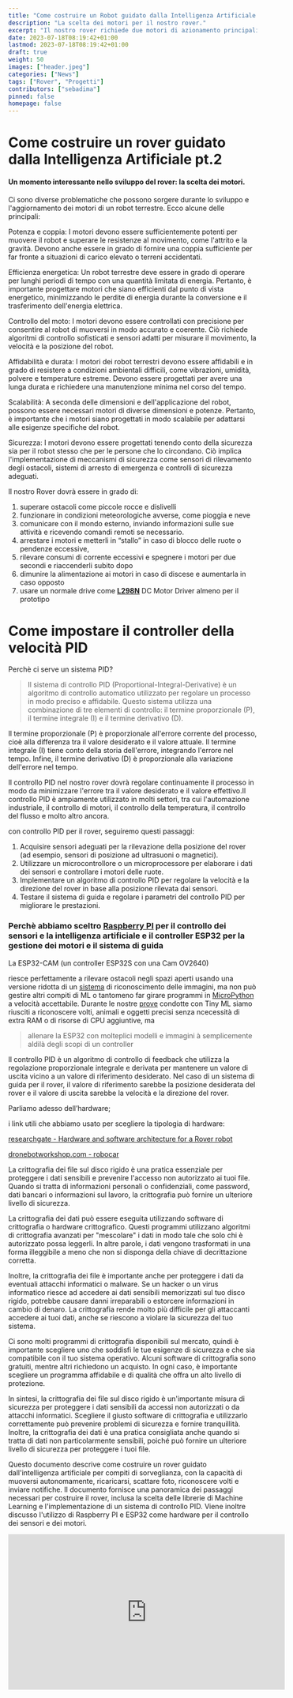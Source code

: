```yaml
---
title: "Come costruire un Robot guidato dalla Intelligenza Artificiale pt.2 - I Motori"
description: "La scelta dei motori per il nostro rover."
excerpt: "Il nostro rover richiede due motori di azionamento principali. All’inizio abbiamo considerato la ipotesi dei motori passo-passo, che si muovono di pochissimo ogni volta che vengono azionati dal driver, sono una soluzione sofisticata ma per la versione iniziale del nostro rover li abbiamo scartati; pensiamo di usarli in una una prossima evoluzione..."
date: 2023-07-18T08:19:42+01:00
lastmod: 2023-07-18T08:19:42+01:00
draft: true
weight: 50
images: ["header.jpeg"]
categories: ["News"]
tags: ["Rover", "Progetti"]
contributors: ["sebadima"]
pinned: false
homepage: false
---
```


# Come costruire un rover guidato dalla Intelligenza Artificiale pt.2
#### Un momento interessante nello sviluppo del rover: la scelta dei motori.



Ci sono diverse problematiche che possono sorgere durante lo sviluppo e l'aggiornamento dei motori di un robot terrestre. Ecco alcune delle principali:

Potenza e coppia: I motori devono essere sufficientemente potenti per muovere il robot e superare le resistenze al movimento, come l'attrito e la gravità. Devono anche essere in grado di fornire una coppia sufficiente per far fronte a situazioni di carico elevato o terreni accidentati.

Efficienza energetica: Un robot terrestre deve essere in grado di operare per lunghi periodi di tempo con una quantità limitata di energia. Pertanto, è importante progettare motori che siano efficienti dal punto di vista energetico, minimizzando le perdite di energia durante la conversione e il trasferimento dell'energia elettrica.

Controllo del moto: I motori devono essere controllati con precisione per consentire al robot di muoversi in modo accurato e coerente. Ciò richiede algoritmi di controllo sofisticati e sensori adatti per misurare il movimento, la velocità e la posizione del robot.

Affidabilità e durata: I motori dei robot terrestri devono essere affidabili e in grado di resistere a condizioni ambientali difficili, come vibrazioni, umidità, polvere e temperature estreme. Devono essere progettati per avere una lunga durata e richiedere una manutenzione minima nel corso del tempo.

Scalabilità: A seconda delle dimensioni e dell'applicazione del robot, possono essere necessari motori di diverse dimensioni e potenze. Pertanto, è importante che i motori siano progettati in modo scalabile per adattarsi alle esigenze specifiche del robot.

Sicurezza: I motori devono essere progettati tenendo conto della sicurezza sia per il robot stesso che per le persone che lo circondano. Ciò implica l'implementazione di meccanismi di sicurezza come sensori di rilevamento degli ostacoli, sistemi di arresto di emergenza e controlli di sicurezza adeguati.

Il nostro Rover dovrà essere in grado di:

1. superare ostacoli come piccole rocce e dislivelli
2. funzionare in condizioni meteorologiche avverse, come pioggia e neve
3. comunicare con il mondo esterno, inviando informazioni sulle sue attività e ricevendo comandi remoti se necessario. 
4. arrestare i motori e metterli in “stallo” in caso di blocco delle ruote o pendenze eccessive, 
5. rilevare consumi di corrente eccessivi e spegnere i motori per due secondi e riaccenderli subito dopo 
6. dimunire la alimentazione ai motori in caso di discese e aumentarla in caso opposto
7. usare un normale drive come **[L298N](https://lastminuteengineers.com/l298n-dc-stepper-driver-arduino-tutorial/)** DC Motor Driver almeno per il prototipo


# Come impostare il controller della velocità PID

Perchè ci serve un sistema PID?

> Il sistema di controllo PID (Proportional-Integral-Derivative) è un algoritmo di controllo automatico utilizzato per regolare un processo in modo preciso e affidabile. Questo sistema utilizza una combinazione di tre elementi di controllo: il termine proporzionale (P), il termine integrale (I) e il termine derivativo (D).
> 

Il termine proporzionale (P) è proporzionale all'errore corrente del processo, cioè alla differenza tra il valore desiderato e il valore attuale. Il termine integrale (I) tiene conto della storia dell'errore, integrando l'errore nel tempo. Infine, il termine derivativo (D) è proporzionale alla variazione dell'errore nel tempo.

Il controllo PID nel nostro rover dovrà regolare continuamente il processo in modo da minimizzare l'errore tra il valore desiderato e il valore effettivo.Il controllo PID è ampiamente utilizzato in molti settori, tra cui l'automazione industriale, il controllo di motori, il controllo della temperatura, il controllo del flusso e molto altro ancora.

con controllo PID per il rover, seguiremo questi passaggi:

1. Acquisire sensori adeguati per la rilevazione della posizione del rover (ad esempio, sensori di posizione ad ultrasuoni o magnetici).
2. Utilizzare un microcontrollore o un microprocessore per elaborare i dati dei sensori e controllare i motori delle ruote.
3. Implementare un algoritmo di controllo PID per regolare la velocità e la direzione del rover in base alla posizione rilevata dai sensori.
4. Testare il sistema di guida e regolare i parametri del controllo PID per migliorare le prestazioni.

### Perchè abbiamo sceltro [Raspberry PI](https://www.raspberrypi.org/) per il controllo dei sensori e la intelligenza artificiale e il controller ESP32 per la gestione dei motori e il sistema di guida

La ESP32-CAM (un controller ESP32S con una Cam OV2640) 


riesce perfettamente a rilevare ostacoli negli spazi aperti usando una versione ridotta di un [sistema](https://en.wikipedia.org/wiki/Computer_vision) di riconoscimento delle immagini, ma non può gestire altri compiti di ML o tantomeno far girare programmi in [MicroPython](https://docs.micropython.org/en/latest/library/index.html) a velocità accettabile. Durante le nostre [prove](https://www.hackster.io/mjrobot/esp32-cam-tinyml-image-classification-fruits-vs-veggies-4ab970) condotte con Tiny ML siamo riusciti a riconoscere volti, animali e oggetti precisi senza ncecessità di extra RAM o di risorse di CPU aggiuntive, ma

> allenare la ESP32 con molteplici modelli e immagini à semplicemente aldilà degli scopi di un controller
> 

Il controllo PID è un algoritmo di controllo di feedback che utilizza la regolazione proporzionale integrale e derivata per mantenere un valore di uscita vicino a un valore di riferimento desiderato. Nel caso di un sistema di guida per il rover, il valore di riferimento sarebbe la posizione desiderata del rover e il valore di uscita sarebbe la velocità e la direzione del rover.

Parliamo adesso dell’hardware;

i link utili che abbiamo usato per scegliere la tipologia di hardware:

[researchgate - Hardware and software architecture for a Rover robot](https://www.researchgate.net/publication/259487884_Hardware_and_software_architecture_for_a_Rover_robot)

[dronebotworkshop.com - robocar](https://dronebotworkshop.com/esp32cam-robot-car/)

La crittografia dei file sul disco rigido è una pratica essenziale per proteggere i dati sensibili e prevenire l'accesso non autorizzato ai tuoi file. Quando si tratta di informazioni personali o confidenziali, come password, dati bancari o informazioni sul lavoro, la crittografia può fornire un ulteriore livello di sicurezza.

La crittografia dei dati può essere eseguita utilizzando software di crittografia o hardware crittografico. Questi programmi utilizzano algoritmi di crittografia avanzati per "mescolare" i dati in modo tale che solo chi è autorizzato possa leggerli. In altre parole, i dati vengono trasformati in una forma illeggibile a meno che non si disponga della chiave di decrittazione corretta.

Inoltre, la crittografia dei file è importante anche per proteggere i dati da eventuali attacchi informatici o malware. Se un hacker o un virus informatico riesce ad accedere ai dati sensibili memorizzati sul tuo disco rigido, potrebbe causare danni irreparabili o estorcere informazioni in cambio di denaro. La crittografia rende molto più difficile per gli attaccanti accedere ai tuoi dati, anche se riescono a violare la sicurezza del tuo sistema.

Ci sono molti programmi di crittografia disponibili sul mercato, quindi è importante scegliere uno che soddisfi le tue esigenze di sicurezza e che sia compatibile con il tuo sistema operativo. Alcuni software di crittografia sono gratuiti, mentre altri richiedono un acquisto. In ogni caso, è importante scegliere un programma affidabile e di qualità che offra un alto livello di protezione.

In sintesi, la crittografia dei file sul disco rigido è un'importante misura di sicurezza per proteggere i dati sensibili da accessi non autorizzati o da attacchi informatici. Scegliere il giusto software di crittografia e utilizzarlo correttamente può prevenire problemi di sicurezza e fornire tranquillità. Inoltre, la crittografia dei dati è una pratica consigliata anche quando si tratta di dati non particolarmente sensibili, poiché può fornire un ulteriore livello di sicurezza per proteggere i tuoi file.

Questo documento descrive come costruire un rover guidato dall'intelligenza artificiale per compiti di sorveglianza, con la capacità di muoversi autonomamente, ricaricarsi, scattare foto, riconoscere volti e inviare notifiche. Il documento fornisce una panoramica dei passaggi necessari per costruire il rover, inclusa la scelta delle librerie di Machine Learning e l'implementazione di un sistema di controllo PID. Viene inoltre discusso l'utilizzo di Raspberry PI e ESP32 come hardware per il controllo dei sensori e dei motori.

<iframe width="560" height="315" src="https://www.youtube.com/embed/NOZZMsMAGh0" title="YouTube video player" frameborder="0" allow="accelerometer; autoplay; clipboard-write; encrypted-media; gyroscope; picture-in-picture; web-share" allowfullscreen></iframe>
